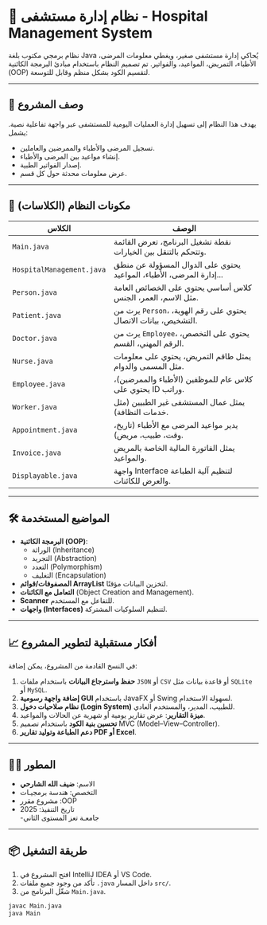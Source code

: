 # 🏥 نظام إدارة مستشفى - Hospital Management System

نظام برمجي مكتوب بلغة Java يُحاكي إدارة مستشفى صغير، ويغطي معلومات المرضى، الأطباء، التمريض، المواعيد، والفواتير. تم تصميم النظام باستخدام مبادئ البرمجة الكائنية (OOP) لتقسيم الكود بشكل منظم وقابل للتوسعة.

---

## 🎯 وصف المشروع

يهدف هذا النظام إلى تسهيل إدارة العمليات اليومية للمستشفى عبر واجهة تفاعلية نصية. يشمل:

- تسجيل المرضى والأطباء والممرضين والعاملين.
- إنشاء مواعيد بين المرضى والأطباء.
- إصدار الفواتير الطبية.
- عرض معلومات محدثة حول كل قسم.

---

## 🧩 مكونات النظام (الكلاسات)

| الكلاس                  | الوصف                                                   |
|-------------------------|----------------------------------------------------------|
| `Main.java`             | نقطة تشغيل البرنامج، تعرض القائمة وتتحكم بالتنقل بين الخيارات. |
| `HospitalManagement.java` | يحتوي على الدوال المسؤولة عن منطق إدارة المرضى، الأطباء، المواعيد... |
| `Person.java`           | كلاس أساسي يحتوي على الخصائص العامة مثل الاسم، العمر، الجنس. |
| `Patient.java`          | يرث من `Person`، يحتوي على رقم الهوية، التشخيص، بيانات الاتصال. |
| `Doctor.java`           | يرث من `Employee`، يحتوي على التخصص، الرقم المهني، القسم. |
| `Nurse.java`            | يمثل طاقم التمريض، يحتوي على معلومات مثل المسمى والدوام. |
| `Employee.java`         | كلاس عام للموظفين (الأطباء والممرضين)، يحتوي على ID وراتب. |
| `Worker.java`           | يمثل عمال المستشفى غير الطبيين (مثل خدمات النظافة). |
| `Appointment.java`      | يدير مواعيد المرضى مع الأطباء (تاريخ، وقت، طبيب، مريض). |
| `Invoice.java`          | يمثل الفاتورة المالية الخاصة بالمريض والمواعيد. |
| `Displayable.java`      | واجهة Interface لتنظيم آلية الطباعة والعرض للكائنات. |

---

## 🛠️ المواضيع المستخدمة

- **البرمجة الكائنية (OOP)**:
  - الوراثة (Inheritance)
  - التجريد (Abstraction)
  - التعدد (Polymorphism)
  - التغليف (Encapsulation)
- **المصفوفات/قوائم ArrayList** لتخزين البيانات مؤقتًا.
- **التعامل مع الكائنات** (Object Creation and Management).
- **Scanner** للتفاعل مع المستخدم.
- **واجهات (Interfaces)** لتنظيم السلوكيات المشتركة.

---

## 📈 أفكار مستقبلية لتطوير المشروع

في النسخ القادمة من المشروع، يمكن إضافة:

1. **حفظ واسترجاع البيانات** باستخدام ملفات `JSON` أو `CSV` أو قاعدة بيانات مثل `SQLite` أو `MySQL`.
2. **إضافة واجهة رسومية GUI** باستخدام JavaFX أو Swing لسهولة الاستخدام.
3. **نظام صلاحيات دخول (Login System)** للطبيب، المدير، والمستخدم العادي.
4. **ميزة التقارير**: عرض تقارير يومية أو شهرية عن الحالات والمواعيد.
5. **تحسين بنية الكود** باستخدام تصميم MVC (Model–View–Controller).
6. **دعم الطباعة وتوليد تقارير PDF أو Excel**.

---

## 👨‍💻 المطور

- الاسم: **ضيف الله الشارحي**  
- التخصص: هندسة برمجيـات
- مشروع مقرر :OOP
- تاريخ التنفيذ: 2025  
-جامعـة تعز المستوى الثاني  
---

## 📦 طريقة التشغيل

1. افتح المشروع في IntelliJ IDEA أو VS Code.
2. تأكد من وجود جميع ملفات `.java` داخل المسار `src/`.
3. شغّل البرنامج من `Main.java`.

```bash
javac Main.java
java Main